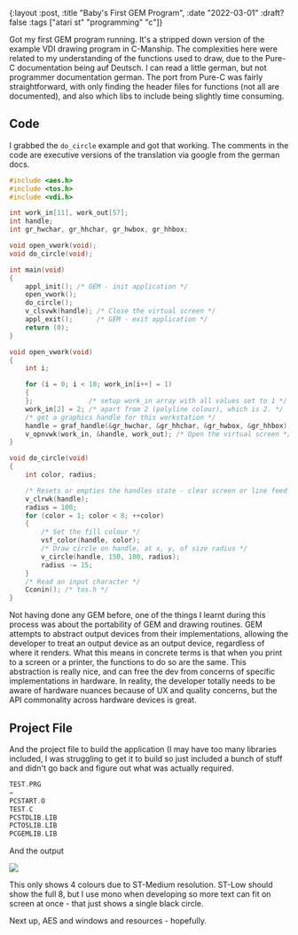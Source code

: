 {:layout :post, :title "Baby's First GEM Program", :date "2022-03-01" :draft? false :tags ["atari st" "programming" "c"]}

Got my first GEM program running. It's a stripped down version of the example VDI drawing program in C-Manship. The complexities here were related to my understanding of the functions used to draw, due to the Pure-C documentation being auf Deutsch. I can read a little german, but not programmer documentation german. The port from Pure-C was fairly straightforward, with only finding the header files for functions (not all are documented), and also which libs to include being slightly time consuming.

## Code

I grabbed the `do_circle` example and got that working. The comments in the code are executive versions of the translation via google from the german docs.

``` c
#include <aes.h>
#include <tos.h>
#include <vdi.h>

int work_in[11], work_out[57];
int handle;
int gr_hwchar, gr_hhchar, gr_hwbox, gr_hhbox;

void open_vwork(void);
void do_circle(void);

int main(void)
{
    appl_init(); /* GEM - init application */
    open_vwork();
    do_circle();
    v_clsvwk(handle); /* Close the virtual screen */
    appl_exit();      /* GEM - exit application */
    return (0);
}

void open_vwork(void)
{
    int i;

    for (i = 0; i < 10; work_in[i++] = 1)
    {
    };              /* setup work_in array with all values set to 1 */
    work_in[2] = 2; /* apart from 2 (polyline colour), which is 2. */
    /* get a graphics handle for this workstation */
    handle = graf_handle(&gr_hwchar, &gr_hhchar, &gr_hwbox, &gr_hhbox);
    v_opnvwk(work_in, &handle, work_out); /* Open the virtual screen */
}

void do_circle(void)
{
    int color, radius;

    /* Resets or empties the handles state - clear screen or line feed if printer */
    v_clrwk(handle);
    radius = 100;
    for (color = 1; color < 8; ++color)
    {
        /* Set the fill colour */
        vsf_color(handle, color);
        /* Draw circle on handle, at x, y, of size radius */
        v_circle(handle, 150, 100, radius);
        radius -= 15;
    }
    /* Read an input character */
    Cconin(); /* tos.h */
}
```

Not having done any GEM before, one of the things I learnt during this process was about the portability of GEM and drawing routines. GEM attempts to abstract output devices from their implementations, allowing the developer to treat an output device as an output device, regardless of where it renders. What this means in concrete terms is that when you print to a screen or a printer, the functions to do so are the same. This abstraction is really nice, and can free the dev from concerns of specific implementations in hardware. In reality, the developer totally needs to be aware of hardware nuances because of UX and quality concerns, but the API commonality across hardware devices is great.

## Project File

And the project file to build the application (I may have too many libraries included, I was struggling to get it to build so just included a bunch of stuff and didn't go back and figure out what was actually required.

``` c
TEST.PRG
=
PCSTART.O
TEST.C
PCSTDLIB.LIB
PCTOSLIB.LIB
PCGEMLIB.LIB
```

And the output

![](./img/gem-1.png)

This only shows 4 colours due to ST-Medium resolution. ST-Low should show the full 8, but I use mono when developing so more text can fit on screen at once - that just shows a single black circle.

Next up, AES and windows and resources - hopefully.
